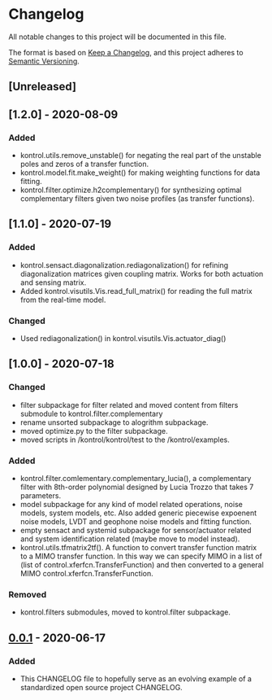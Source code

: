 # Changelog
All notable changes to this project will be documented in this file.

The format is based on [Keep a Changelog](https://keepachangelog.com/en/1.0.0/),
and this project adheres to [Semantic Versioning](https://semver.org/spec/v2.0.0.html).

## [Unreleased]

## [1.2.0] - 2020-08-09
### Added
- kontrol.utils.remove_unstable() for negating the real part of the unstable
  poles and zeros of a transfer function.
- kontrol.model.fit.make_weight() for making weighting functions for data
  fitting.
- kontrol.filter.optimize.h2complementary() for synthesizing optimal
  complementary filters given two noise profiles (as transfer functions).

## [1.1.0] - 2020-07-19
### Added
- kontrol.sensact.diagonalization.rediagonalization() for refining
  diagonalization matrices given coupling matrix. Works for both actuation and
  sensing matrix.
- Added kontrol.visutils.Vis.read_full_matrix() for reading the full matrix
  from the real-time model.

### Changed
- Used rediagonalization() in kontrol.visutils.Vis.actuator_diag()

## [1.0.0] - 2020-07-18
### Changed
- filter subpackage for filter related and moved content from filters submodule
  to kontrol.filter.complementary
- rename unsorted subpackage to alogrithm subpackage.
- moved optimize.py to the filter subpackage.
- moved scripts in /kontrol/kontrol/test to the /kontrol/examples.

### Added
- kontrol.filter.comlementary.complementary_lucia(), a complementary filter
  with 8th-order polynomial designed by Lucia Trozzo that takes 7 parameters.
- model subpackage for any kind of model related operations, noise models,
  system models, etc. Also added generic piecewise expoenent noise models, LVDT
  and geophone noise models and fitting function.
- empty sensact and systemid subpackage for sensor/actuator related and
  system identification related (maybe move to model instead).
- kontrol.utils.tfmatrix2tf(). A function to convert transfer function matrix
  to a MIMO transfer function. In this way we can specify MIMO in a list of
  (list of control.xferfcn.TransferFunction) and then converted to a general
  MIMO control.xferfcn.TransferFunction.

### Removed
- kontrol.filters submodules, moved to kontrol.filter subpackage.

## [0.0.1] - 2020-06-17
### Added
- This CHANGELOG file to hopefully serve as an evolving example of a
  standardized open source project CHANGELOG.

[0.0.1]: https://github.com/terrencetec/kontrol/releases/tag/v0.0.1
